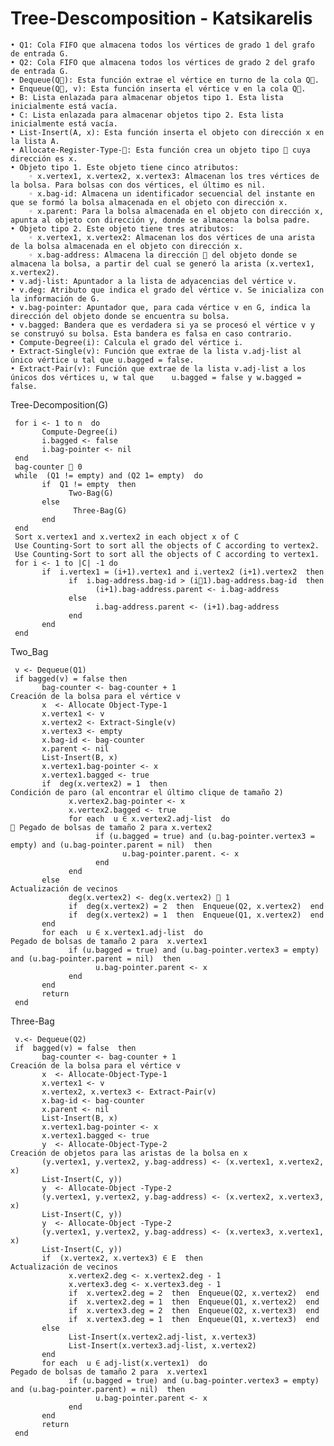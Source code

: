# Tree-Descomposition - Katsikarelis
    • Q1: Cola FIFO que almacena todos los vértices de grado 1 del grafo de entrada G.
    • Q2: Cola FIFO que almacena todos los vértices de grado 2 del grafo de entrada G.
    • Dequeue(Q): Esta función extrae el vértice en turno de la cola Q.
    • Enqueue(Q, v): Esta función inserta el vértice v en la cola Q. 
    • B: Lista enlazada para almacenar objetos tipo 1. Esta lista inicialmente está vacía.
    • C: Lista enlazada para almacenar objetos tipo 2. Esta lista inicialmente está vacía.
    • List-Insert(A, x): Esta función inserta el objeto con dirección x en la lista A.
    • Allocate-Register-Type-: Esta función crea un objeto tipo  cuya dirección es x.
    • Objeto tipo 1. Este objeto tiene cinco atributos:
        ◦ x.vertex1, x.vertex2, x.vertex3: Almacenan los tres vértices de la bolsa. Para bolsas con dos vértices, el último es nil.
        ◦ x.bag-id: Almacena un identificador secuencial del instante en que se formó la bolsa almacenada en el objeto con dirección x.
        ◦ x.parent: Para la bolsa almacenada en el objeto con dirección x, apunta al objeto con dirección y, donde se almacena la bolsa padre.
    • Objeto tipo 2. Este objeto tiene tres atributos:
        ◦ x.vertex1, x.vertex2: Almacenan los dos vértices de una arista de la bolsa almacenada en el objeto con dirección x. 
        ◦ x.bag-address: Almacena la dirección  del objeto donde se almacena la bolsa, a partir del cual se generó la arista (x.vertex1, x.vertex2).
    • v.adj-list: Apuntador a la lista de adyacencias del vértice v.
    • v.deg: Atributo que indica el grado del vértice v. Se inicializa con la información de G. 
    • v.bag-pointer: Apuntador que, para cada vértice v en G, indica la dirección del objeto donde se encuentra su bolsa.
    • v.bagged: Bandera que es verdadera si ya se procesó el vértice v y se construyó su bolsa. Esta bandera es falsa en caso contrario.
    • Compute-Degree(i): Calcula el grado del vértice i.
    • Extract-Single(v): Función que extrae de la lista v.adj-list al único vértice u tal que u.bagged = false.
    • Extract-Pair(v): Función que extrae de la lista v.adj-list a los únicos dos vértices u, w tal que    u.bagged = false y w.bagged = false.

Tree-Decomposition(G)

     for i <- 1 to n  do
           Compute-Degree(i)
           i.bagged <- false
           i.bag-pointer <- nil
     end
     bag-counter  0
     while  (Q1 != empty) and (Q2 1= empty)  do
           if  Q1 != empty  then
                 Two-Bag(G)
           else
                  Three-Bag(G)
           end
     end
     Sort x.vertex1 and x.vertex2 in each object x of C 
     Use Counting-Sort to sort all the objects of C according to vertex2.
     Use Counting-Sort to sort all the objects of C according to vertex1.
     for i <- 1 to |C| -1 do
           if  i.vertex1 = (i+1).vertex1 and i.vertex2 (i+1).vertex2  then
                 if  i.bag-address.bag-id > (i1).bag-address.bag-id  then
                       (i+1).bag-address.parent <- i.bag-address
                 else
                       i.bag-address.parent <- (i+1).bag-address
                 end
           end
     end


Two_Bag

     v <- Dequeue(Q1)
     if bagged(v) = false then
           bag-counter <- bag-counter + 1                                     Creación de la bolsa para el vértice v
           x  <- Allocate Object-Type-1
           x.vertex1 <- v
           x.vertex2 <- Extract-Single(v)
           x.vertex3 <- empty
           x.bag-id <- bag-counter
           x.parent <- nil
           List-Insert(B, x)
           x.vertex1.bag-pointer <- x
           x.vertex1.bagged <- true
           if  deg(x.vertex2) = 1  then                             Condición de paro (al encontrar el último clique de tamaño 2)
                 x.vertex2.bag-pointer <- x
                 x.vertex2.bagged <- true
                 for each  u ∈ x.vertex2.adj-list  do                                 Pegado de bolsas de tamaño 2 para x.vertex2
                       if (u.bagged = true) and (u.bag-pointer.vertex3 = empty) and (u.bag-pointer.parent = nil)  then
                             u.bag-pointer.parent. <- x
                       end
                 end
           else                                                                                        Actualización de vecinos
                 deg(x.vertex2) <- deg(x.vertex2)  1
                 if  deg(x.vertex2) = 2  then  Enqueue(Q2, x.vertex2)  end
                 if  deg(x.vertex2) = 1  then  Enqueue(Q1, x.vertex2)  end
           end
           for each  u ∈ x.vertex1.adj-list  do                                        Pegado de bolsas de tamaño 2 para  x.vertex1
                 if (u.bagged = true) and (u.bag-pointer.vertex3 = empty) and (u.bag-pointer.parent = nil)  then
                       u.bag-pointer.parent <- x
                 end
           end
           return
     end

Three-Bag

     v.<- Dequeue(Q2)
     if  bagged(v) = false  then
           bag-counter <- bag-counter + 1                                         Creación de la bolsa para el vértice v
           x  <- Allocate-Object-Type-1                                                 
           x.vertex1 <- v
           x.vertex2, x.vertex3 <- Extract-Pair(v)
           x.bag-id <- bag-counter
           x.parent <- nil
           List-Insert(B, x)
           x.vertex1.bag-pointer <- x
           x.vertex1.bagged <- true
           y  <- Allocate-Object-Type-2                                          Creación de objetos para las aristas de la bolsa en x
           (y.vertex1, y.vertex2, y.bag-address) <- (x.vertex1, x.vertex2, x)
           List-Insert(C, y))
           y  <- Allocate-Object -Type-2
           (y.vertex1, y.vertex2, y.bag-address) <- (x.vertex2, x.vertex3, x)
           List-Insert(C, y))
           y  <- Allocate-Object -Type-2
           (y.vertex1, y.vertex2, y.bag-address) <- (x.vertex3, x.vertex1, x)
           List-Insert(C, y))
           if  (x.vertex2, x.vertex3) ∈ E  then                                               Actualización de vecinos
                 x.vertex2.deg <- x.vertex2.deg - 1
                 x.vertex3.deg <- x.vertex3.deg - 1
                 if  x.vertex2.deg = 2  then  Enqueue(Q2, x.vertex2)  end
                 if  x.vertex2.deg = 1  then  Enqueue(Q1, x.vertex2)  end
                 if  x.vertex3.deg = 2  then  Enqueue(Q2, x.vertex3)  end
                 if  x.vertex3.deg = 1  then  Enqueue(Q1, x.vertex3)  end
           else
                 List-Insert(x.vertex2.adj-list, x.vertex3)
                 List-Insert(x.vertex3.adj-list, x.vertex2)
           end
           for each  u ∈ adj-list(x.vertex1)  do                            Pegado de bolsas de tamaño 2 para  x.vertex1
                 if (u.bagged = true) and (u.bag-pointer.vertex3 = empty) and (u.bag-pointer.parent) = nil)  then
                       u.bag-pointer.parent <- x
                 end
           end
           return
     end
